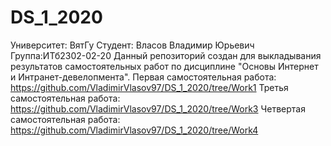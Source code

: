 # DS_1_2020
Университет: ВятГу
Студент: Власов Владимир Юрьевич
Группа:ИТб2302-02-20
Данный репозиторий создан для выкладывания результатов самостоятельных работ по дисциплине "Основы Интернет и Интранет-девелопмента".
Первая самостоятельная работа: https://github.com/VladimirVlasov97/DS_1_2020/tree/Work1
Третья самостоятельная работа: https://github.com/VladimirVlasov97/DS_1_2020/tree/Work3
Четвертая самостоятельная работа: https://github.com/VladimirVlasov97/DS_1_2020/tree/Work4
